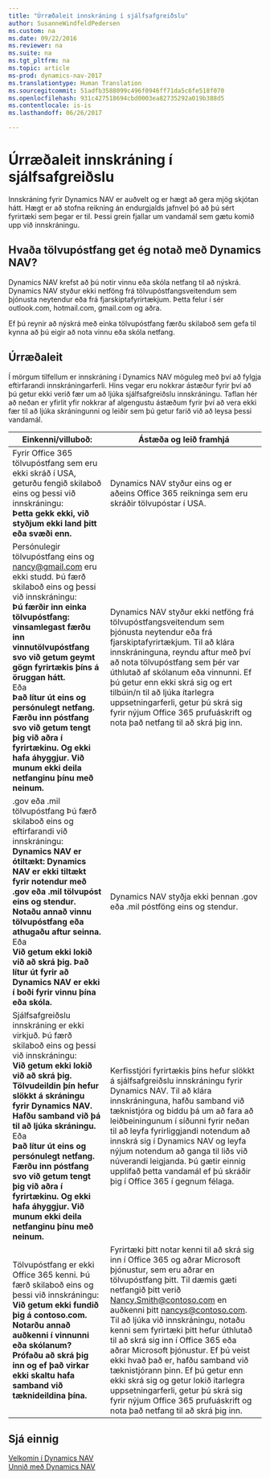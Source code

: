 ```yaml
---
title: "Úrræðaleit innskráning í sjálfsafgreiðslu"
author: SusanneWindfeldPedersen
ms.custom: na
ms.date: 09/22/2016
ms.reviewer: na
ms.suite: na
ms.tgt_pltfrm: na
ms.topic: article
ms-prod: dynamics-nav-2017
ms.translationtype: Human Translation
ms.sourcegitcommit: 51adfb3588099c496f0946ff71da5c6fe518f070
ms.openlocfilehash: 931c427518694cbd0003ea82735292a019b388d5
ms.contentlocale: is-is
ms.lasthandoff: 06/26/2017

---
```


# <a name="troubleshooting-self-service-sign-up"></a>Úrræðaleit innskráning í sjálfsafgreiðslu
Innskráning fyrir Dynamics NAV er auðvelt og er hægt að gera mjög skjótan hátt. Hægt er að stofna reikning án endurgjalds jafnvel þó að þú sért fyrirtæki sem þegar er til. Þessi grein fjallar um vandamál sem gætu komið upp við innskráningu.

## <a name="what-email-address-can-i-use-with-dynamics-nav"></a>Hvaða tölvupóstfang get ég notað með Dynamics NAV?
Dynamics NAV krefst að þú notir vinnu eða skóla netfang til að nýskrá. Dynamics NAV styður ekki netföng frá tölvupóstfangsveitendum sem þjónusta neytendur eða frá fjarskiptafyrirtækjum. Þetta felur í sér outlook.com, hotmail.com, gmail.com og aðra.

Ef þú reynir að nýskrá með einka tölvupóstfang færðu skilaboð sem gefa til kynna að þú eigir að nota vinnu eða skóla netfang.

## <a name="troubleshooting"></a>Úrræðaleit
Í mörgum tilfellum er innskráning í Dynamics NAV möguleg með því að fylgja eftirfarandi innskráningarferli. Hins vegar eru nokkrar ástæður fyrir því að þú getur ekki verið fær um að ljúka sjálfsafgreiðslu innskráningu. Taflan hér að neðan er yfirlit yfir nokkrar af algengustu ástæðum fyrir því að vera ekki fær til að ljúka skráningunni og leiðir sem þú getur farið við að leysa þessi vandamál.

|Einkenni/villuboð:                                                                              |Ástæða og leið framhjá|
|--------------------------------------------------------------------------------------------------|--------------------|
|Fyrir Office 365 tölvupóstfang sem eru ekki skráð í USA, geturðu fengið skilaboð eins og þessi við innskráningu: <br>**Þetta gekk ekki, við styðjum ekki land þitt eða svæði enn.**<br> |Dynamics NAV styður eins og er aðeins Office 365 reikninga sem eru skráðir tölvupóstar í USA.|
|Persónulegir tölvupóstfang eins og nancy@gmail.com eru ekki studd. Þú færð skilaboð eins og þessi við innskráningu: <br>**Þú færðir inn einka tölvupóstfang: vinsamlegast færðu inn vinnutölvupóstfang svo við getum geymt gögn fyrirtækis þíns á öruggan hátt.**<br> Eða <br> **Það lítur út eins og persónulegt netfang. Færðu inn póstfang svo við getum tengt þig við aðra í fyrirtækinu. Og ekki hafa áhyggjur. Við munum ekki deila netfanginu þínu með neinum.** | Dynamics NAV styður ekki netföng frá tölvupóstfangsveitendum sem þjónusta neytendur eða frá fjarskiptafyrirtækjum. Til að klára innskráninguna, reyndu aftur með því að nota tölvupóstfang sem þér var úthlutað af skólanum eða vinnunni. Ef þú getur enn ekki skrá sig og ert tilbúin/n til að ljúka ítarlegra uppsetningarferli, getur þú skrá sig fyrir nýjum Office 365 prufuáskrift og nota það netfang til að skrá þig inn.
|.gov eða .mil tölvupóstfang Þú færð skilaboð eins og eftirfarandi við innskráningu: <br>**Dynamics NAV er ótiltækt: Dynamics NAV er ekki tiltækt fyrir notendur með .gov eða .mil tölvupóst eins og stendur. Notaðu annað vinnu tölvupóstfang eða athugaðu aftur seinna.** <br>Eða <br>**Við getum ekki lokið við að skrá þig. Það lítur út fyrir að Dynamics NAV er ekki í boði fyrir vinnu þína eða skóla.**|Dynamics NAV styðja ekki þennan .gov eða .mil póstföng eins og stendur.|
|Sjálfsafgreiðslu innskráning er ekki virkjuð. Þú færð skilaboð eins og þessi við innskráningu: <br>**Við getum ekki lokið við að skrá þig. Tölvudeildin þín hefur slökkt á skráningu fyrir Dynamics NAV. Hafðu samband við þá til að ljúka skráningu.** <br>Eða <br> **Það lítur út eins og persónulegt netfang. Færðu inn póstfang svo við getum tengt þig við aðra í fyrirtækinu. Og ekki hafa áhyggjur. Við munum ekki deila netfanginu þínu með neinum.**|Kerfisstjóri fyrirtækis þíns hefur slökkt á sjálfsafgreiðslu innskráningu fyrir Dynamics NAV. Til að klára innskráninguna, hafðu samband við tæknistjóra og biddu þá um að fara að leiðbeiningunum í síðunni fyrir neðan til að leyfa fyrirliggjandi notendum að innskrá sig í Dynamics NAV og leyfa nýjum notendum að ganga til liðs við núverandi leigjanda. Þú gætir einnig upplifað þetta vandamál ef þú skráðir þig í Office 365 í gegnum félaga.|
|Tölvupóstfang er ekki Office 365 kenni. Þú færð skilaboð eins og þessi við innskráningu: <br>**Við getum ekki fundið þig á contoso.com. Notarðu annað auðkenni í vinnunni eða skólanum? Prófaðu að skrá þig inn og ef það virkar ekki skaltu hafa samband við tæknideildina þína.**|Fyrirtæki þitt notar kenni til að skrá sig inn í Office 365 og aðrar Microsoft þjónustur, sem eru aðrar en tölvupóstfang þitt. Til dæmis gæti netfangið þitt verið Nancy.Smith@contoso.com en auðkenni þitt nancys@contoso.com. Til að ljúka við innskráningu, notaðu kenni sem fyrirtæki þitt hefur úthlutað til að skrá sig inn í Office 365 eða aðrar Microsoft þjónustur. Ef þú veist ekki hvað það er, hafðu samband við tæknistjórann þinn. Ef þú getur enn ekki skrá sig og getur lokið ítarlegra uppsetningarferli, getur þú skrá sig fyrir nýjum Office 365 prufuáskrift og nota það netfang til að skrá þig inn.|


## <a name="see-also"></a>Sjá einnig
[Velkomin í Dynamics NAV](across-get-started.md)  
[Unnið með Dynamics NAV](ui-work-product.md)




